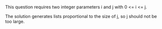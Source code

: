 This question requires two integer parameters i and j with 0 <= i <= j.

The solution generates lists proportional to the size of j, so j should not be too large.